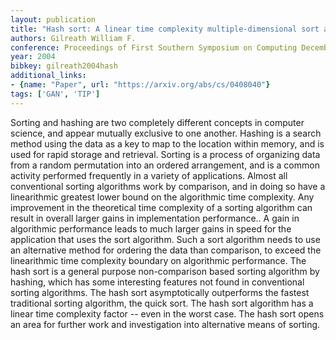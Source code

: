 ```yaml
---
layout: publication
title: "Hash sort: A linear time complexity multiple-dimensional sort algorithm"
authors: Gilreath William F.
conference: Proceedings of First Southern Symposium on Computing December
year: 2004
bibkey: gilreath2004hash
additional_links:
- {name: "Paper", url: "https://arxiv.org/abs/cs/0408040"}
tags: ['GAN', 'TIP']
---
```

Sorting and hashing are two completely different concepts in computer science, and appear mutually exclusive to one another. Hashing is a search method using the data as a key to map to the location within memory, and is used for rapid storage and retrieval. Sorting is a process of organizing data from a random permutation into an ordered arrangement, and is a common activity performed frequently in a variety of applications. Almost all conventional sorting algorithms work by comparison, and in doing so have a linearithmic greatest lower bound on the algorithmic time complexity. Any improvement in the theoretical time complexity of a sorting algorithm can result in overall larger gains in implementation performance.. A gain in algorithmic performance leads to much larger gains in speed for the application that uses the sort algorithm. Such a sort algorithm needs to use an alternative method for ordering the data than comparison, to exceed the linearithmic time complexity boundary on algorithmic performance. The hash sort is a general purpose non-comparison based sorting algorithm by hashing, which has some interesting features not found in conventional sorting algorithms. The hash sort asymptotically outperforms the fastest traditional sorting algorithm, the quick sort. The hash sort algorithm has a linear time complexity factor -- even in the worst case. The hash sort opens an area for further work and investigation into alternative means of sorting.